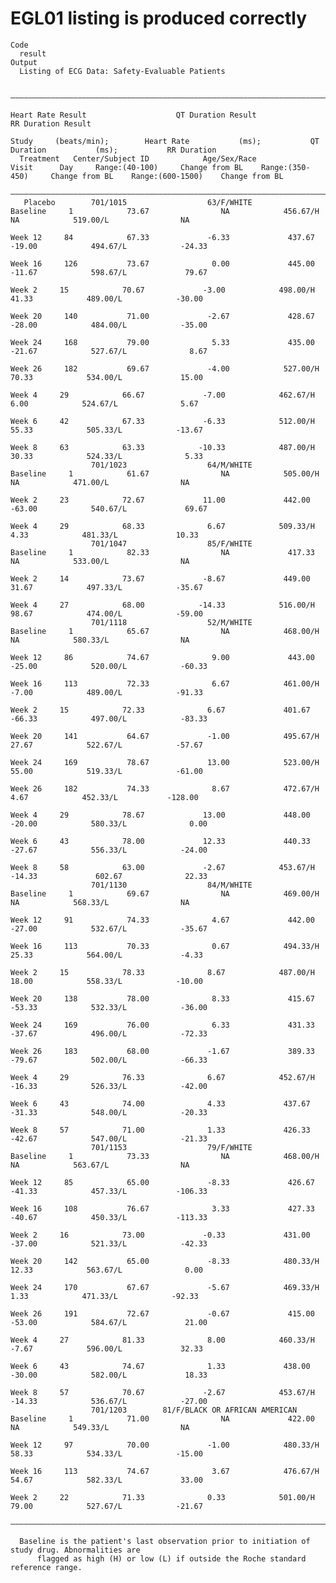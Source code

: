 # EGL01 listing is produced correctly

    Code
      result
    Output
      Listing of ECG Data: Safety-Evaluable Patients
      
      ——————————————————————————————————————————————————————————————————————————————————————————————————————————————————————————————————————————————————————————————————————————————————————————————————
                                                                                          Heart Rate Result                    QT Duration Result                    RR Duration Result                 
                                                                                  Study     (beats/min);        Heart Rate           (ms);           QT Duration           (ms);           RR Duration  
      Treatment   Center/Subject ID            Age/Sex/Race             Visit      Day     Range:(40-100)     Change from BL    Range:(350-450)     Change from BL    Range:(600-1500)    Change from BL
      ——————————————————————————————————————————————————————————————————————————————————————————————————————————————————————————————————————————————————————————————————————————————————————————————————
       Placebo        701/1015                  63/F/WHITE             Baseline     1            73.67                NA            456.67/H                NA            519.00/L                NA    
                                                                       Week 12     84            67.33             -6.33             437.67             -19.00            494.67/L            -24.33    
                                                                       Week 16     126           73.67              0.00             445.00             -11.67            598.67/L             79.67    
                                                                        Week 2     15            70.67             -3.00            498.00/H             41.33            489.00/L            -30.00    
                                                                       Week 20     140           71.00             -2.67             428.67             -28.00            484.00/L            -35.00    
                                                                       Week 24     168           79.00              5.33             435.00             -21.67            527.67/L              8.67    
                                                                       Week 26     182           69.67             -4.00            527.00/H             70.33            534.00/L             15.00    
                                                                        Week 4     29            66.67             -7.00            462.67/H              6.00            524.67/L              5.67    
                                                                        Week 6     42            67.33             -6.33            512.00/H             55.33            505.33/L            -13.67    
                                                                        Week 8     63            63.33            -10.33            487.00/H             30.33            524.33/L              5.33    
                      701/1023                  64/M/WHITE             Baseline     1            61.67                NA            505.00/H                NA            471.00/L                NA    
                                                                        Week 2     23            72.67             11.00             442.00             -63.00            540.67/L             69.67    
                                                                        Week 4     29            68.33              6.67            509.33/H              4.33            481.33/L             10.33    
                      701/1047                  85/F/WHITE             Baseline     1            82.33                NA             417.33                 NA            533.00/L                NA    
                                                                        Week 2     14            73.67             -8.67             449.00              31.67            497.33/L            -35.67    
                                                                        Week 4     27            68.00            -14.33            516.00/H             98.67            474.00/L            -59.00    
                      701/1118                  52/M/WHITE             Baseline     1            65.67                NA            468.00/H                NA            580.33/L                NA    
                                                                       Week 12     86            74.67              9.00             443.00             -25.00            520.00/L            -60.33    
                                                                       Week 16     113           72.33              6.67            461.00/H             -7.00            489.00/L            -91.33    
                                                                        Week 2     15            72.33              6.67             401.67             -66.33            497.00/L            -83.33    
                                                                       Week 20     141           64.67             -1.00            495.67/H             27.67            522.67/L            -57.67    
                                                                       Week 24     169           78.67             13.00            523.00/H             55.00            519.33/L            -61.00    
                                                                       Week 26     182           74.33              8.67            472.67/H              4.67            452.33/L           -128.00    
                                                                        Week 4     29            78.67             13.00             448.00             -20.00            580.33/L              0.00    
                                                                        Week 6     43            78.00             12.33             440.33             -27.67            556.33/L            -24.00    
                                                                        Week 8     58            63.00             -2.67            453.67/H            -14.33             602.67              22.33    
                      701/1130                  84/M/WHITE             Baseline     1            69.67                NA            469.00/H                NA            568.33/L                NA    
                                                                       Week 12     91            74.33              4.67             442.00             -27.00            532.67/L            -35.67    
                                                                       Week 16     113           70.33              0.67            494.33/H             25.33            564.00/L             -4.33    
                                                                        Week 2     15            78.33              8.67            487.00/H             18.00            558.33/L            -10.00    
                                                                       Week 20     138           78.00              8.33             415.67             -53.33            532.33/L            -36.00    
                                                                       Week 24     169           76.00              6.33             431.33             -37.67            496.00/L            -72.33    
                                                                       Week 26     183           68.00             -1.67             389.33             -79.67            502.00/L            -66.33    
                                                                        Week 4     29            76.33              6.67            452.67/H            -16.33            526.33/L            -42.00    
                                                                        Week 6     43            74.00              4.33             437.67             -31.33            548.00/L            -20.33    
                                                                        Week 8     57            71.00              1.33             426.33             -42.67            547.00/L            -21.33    
                      701/1153                  79/F/WHITE             Baseline     1            73.33                NA            468.00/H                NA            563.67/L                NA    
                                                                       Week 12     85            65.00             -8.33             426.67             -41.33            457.33/L           -106.33    
                                                                       Week 16     108           76.67              3.33             427.33             -40.67            450.33/L           -113.33    
                                                                        Week 2     16            73.00             -0.33             431.00             -37.00            521.33/L            -42.33    
                                                                       Week 20     142           65.00             -8.33            480.33/H             12.33            563.67/L              0.00    
                                                                       Week 24     170           67.67             -5.67            469.33/H              1.33            471.33/L            -92.33    
                                                                       Week 26     191           72.67             -0.67             415.00             -53.00            584.67/L             21.00    
                                                                        Week 4     27            81.33              8.00            460.33/H             -7.67            596.00/L             32.33    
                                                                        Week 6     43            74.67              1.33             438.00             -30.00            582.00/L             18.33    
                                                                        Week 8     57            70.67             -2.67            453.67/H            -14.33            536.67/L            -27.00    
                      701/1203        81/F/BLACK OR AFRICAN AMERICAN   Baseline     1            71.00                NA             422.00                 NA            549.33/L                NA    
                                                                       Week 12     97            70.00             -1.00            480.33/H             58.33            534.33/L            -15.00    
                                                                       Week 16     113           74.67              3.67            476.67/H             54.67            582.33/L             33.00    
                                                                        Week 2     22            71.33              0.33            501.00/H             79.00            527.67/L            -21.67    
      ——————————————————————————————————————————————————————————————————————————————————————————————————————————————————————————————————————————————————————————————————————————————————————————————————
      
      Baseline is the patient's last observation prior to initiation of study drug. Abnormalities are
          flagged as high (H) or low (L) if outside the Roche standard reference range.

